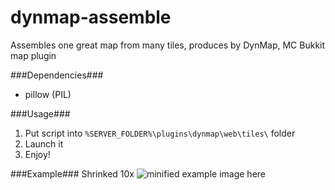 dynmap-assemble
===============

Assembles one great map from many tiles, produces by DynMap, MC Bukkit map plugin

###Dependencies###

* pillow (PIL)

###Usage###

1. Put script into `%SERVER_FOLDER%\plugins\dynmap\web\tiles\` folder
2. Launch it
3. Enjoy!

###Example###
Shrinked 10x
![minified example image here](https://cloud.githubusercontent.com/assets/5108025/23752237/884058de-04e5-11e7-92f6-ba12cdc4dbd3.png)
